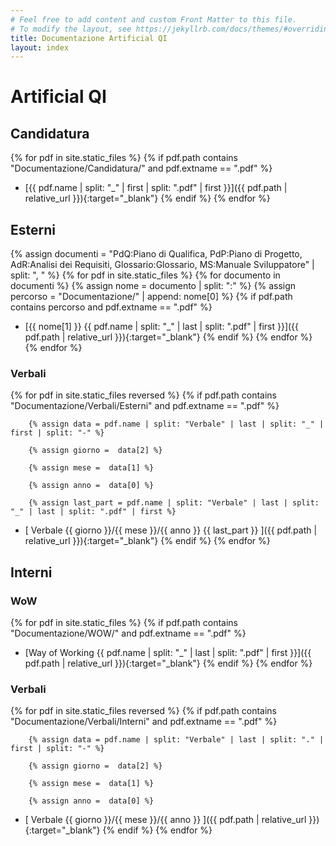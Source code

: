 ```yaml
---
# Feel free to add content and custom Front Matter to this file.
# To modify the layout, see https://jekyllrb.com/docs/themes/#overriding-theme-defaults
title: Documentazione Artificial QI
layout: index
---
```


# Artificial QI

## Candidatura
<!-- così vado a prendermi i file pdf in Candidatura -->
{% for pdf in site.static_files %}
    {% if pdf.path contains "Documentazione/Candidatura/" and pdf.extname == ".pdf" %}
- [{{ pdf.name | split: "_" | first | split: ".pdf" | first }}]({{ pdf.path | relative_url }}){:target="_blank"}
    {% endif %}
{% endfor %}

## Esterni
<!--  così vado a prendermi i file pdf in PdQ, PdP, AdR e Glossario -->
{% assign documenti = "PdQ:Piano di Qualifica, PdP:Piano di Progetto, AdR:Analisi dei Requisiti, Glossario:Glossario, MS:Manuale Sviluppatore" | split: ", " %}
{% for pdf in site.static_files %}
    {% for documento in documenti %}
        {% assign nome = documento | split: ":" %}
        {% assign percorso = "Documentazione/" | append: nome[0] %}
        {% if pdf.path contains percorso and pdf.extname == ".pdf" %}
- [{{ nome[1] }} <span class="version">{{ pdf.name | split: "_" | last | split: ".pdf" | first }}</span>]({{ pdf.path | relative_url }}){:target="_blank"}
        {% endif %}
    {% endfor %}
{% endfor %}


### Verbali
<!--  così vado a prendermi i file pdf in Verbali/Esterni -->
{% for pdf in site.static_files reversed %}
    {% if pdf.path contains "Documentazione/Verbali/Esterni" and pdf.extname == ".pdf" %}

        {% assign data = pdf.name | split: "Verbale" | last | split: "_" | first | split: "-" %}

        {% assign giorno =  data[2] %}

        {% assign mese =  data[1] %}

        {% assign anno =  data[0] %}

        {% assign last_part = pdf.name | split: "Verbale" | last | split: "_" | last | split: ".pdf" | first %}

- [ Verbale {{ giorno }}/{{ mese }}/{{ anno }} {{ last_part }} ]({{ pdf.path | relative_url }}){:target="_blank"}
    {% endif %}
{% endfor %}

## Interni

### WoW
<!--  così vado a prendermi i file pdf in WoW -->
{% for pdf in site.static_files %}
    {% if pdf.path contains "Documentazione/WOW/" and pdf.extname == ".pdf" %}
- [Way of Working <span class="version">{{ pdf.name | split: "_" | last | split: ".pdf" | first }}</span>]({{ pdf.path | relative_url }}){:target="_blank"}
    {% endif %}
{% endfor %}

### Verbali
<!--  così vado a prendermi i file pdf in Verbali/Interni -->

{% for pdf in site.static_files reversed %}
    {% if pdf.path contains "Documentazione/Verbali/Interni" and pdf.extname == ".pdf" %}

        {% assign data = pdf.name | split: "Verbale" | last | split: "." | first | split: "-" %}

        {% assign giorno =  data[2] %}

        {% assign mese =  data[1] %}

        {% assign anno =  data[0] %}

- [ Verbale {{ giorno }}/{{ mese }}/{{ anno }} ]({{ pdf.path | relative_url }}){:target="_blank"}
    {% endif %}
{% endfor %}